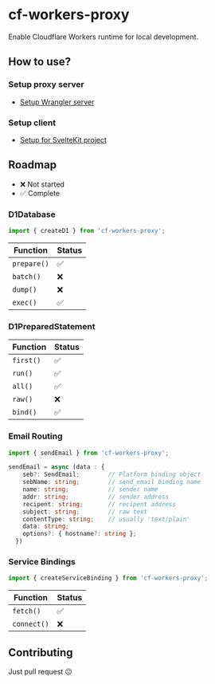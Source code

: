 # cf-workers-proxy

Enable Cloudflare Workers runtime for local development.

## How to use?

### Setup proxy server

- [Setup Wrangler server](docs/server.md)

### Setup client

- [Setup for SvelteKit project](docs/sveltekit.md)

## Roadmap

- ❌ Not started
- ✅ Complete

### D1Database

```ts
import { createD1 } from 'cf-workers-proxy';
```

| Function    | Status |
| ----------- | ------ |
| `prepare()` | ✅     |
| `batch()`   | ❌     |
| `dump()`    | ❌     |
| `exec()`    | ✅     |

### D1PreparedStatement

| Function  | Status |
| --------- | ------ |
| `first()` | ✅     |
| `run()`   | ✅     |
| `all()`   | ✅     |
| `raw()`   | ❌     |
| `bind()`  | ✅     |

### Email Routing

```ts
import { sendEmail } from 'cf-workers-proxy';
```

```ts
sendEmail = async (data : {
    seb?: SendEmail;        // Platform binding object
    sebName: string;        // send_email binding name
    name: string;           // sender name
    addr: string;           // sender address
    recipent: string;       // recipent address
    subject: string;        // raw text
    contentType: string;    // usually 'text/plain'
    data: string;
    options?: { hostname?: string };
  })
```

### Service Bindings

```ts
import { createServiceBinding } from 'cf-workers-proxy';
```

| Function    | Status |
| ----------- | ------ |
| `fetch()`   | ✅     |
| `connect()` | ❌     |

## Contributing

Just pull request 😐
